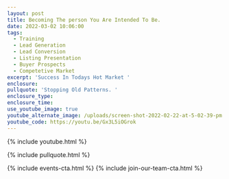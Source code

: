 ```yaml
---
layout: post
title: Becoming The person You Are Intended To Be.
date: 2022-03-02 10:06:00
tags:
  - Training
  - Lead Generation
  - Lead Conversion
  - Listing Presentation
  - Buyer Prospects
  - Competetive Market
excerpt: 'Success In Todays Hot Market '
enclosure:
pullquote: 'Stopping Old Patterns. '
enclosure_type:
enclosure_time:
use_youtube_image: true
youtube_alternate_image: /uploads/screen-shot-2022-02-22-at-5-02-39-pm.png
youtube_code: https://youtu.be/Gx3L5iOGrok
---
```

{% include youtube.html %}

{% include pullquote.html %}

{% include events-cta.html %} {% include join-our-team-cta.html %}
